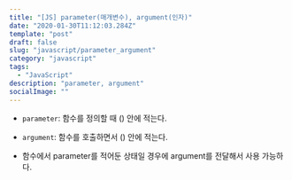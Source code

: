 ```yaml
---
title: "[JS] parameter(매개변수), argument(인자)"
date: "2020-01-30T11:12:03.284Z"
template: "post"
draft: false
slug: "javascript/parameter_argument"
category: "javascript"
tags:
  - "JavaScript"
description: "parameter, argument"
socialImage: ""
---
```



- `parameter`: 함수를 정의할 때 () 안에 적는다.
- `argument`: 함수를 호출하면서 () 안에 적는다.

- 함수에서 parameter를 적어둔 상태일 경우에 argument를 전달해서 사용 가능하다.